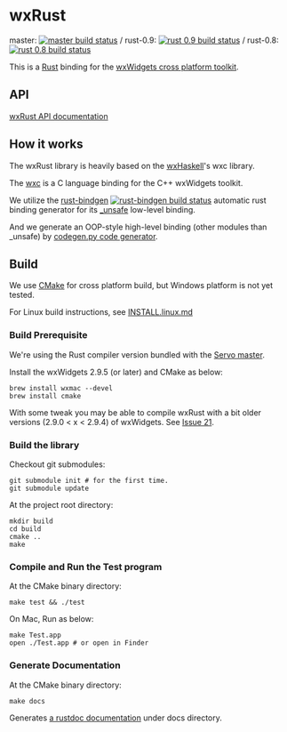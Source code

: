 # wxRust

master: [![master build status](https://travis-ci.org/kenz-gelsoft/wxRust.png?branch=master)](https://travis-ci.org/kenz-gelsoft/wxRust)
/ rust-0.9: [![rust 0.9 build status](https://travis-ci.org/kenz-gelsoft/wxRust.png?branch=rust-0.9)](https://travis-ci.org/kenz-gelsoft/wxRust)
/ rust-0.8: [![rust 0.8 build status](https://travis-ci.org/kenz-gelsoft/wxRust.png?branch=rust-0.8)](https://travis-ci.org/kenz-gelsoft/wxRust)

This is a [Rust](http://www.rust-lang.org/) binding for the [wxWidgets cross platform toolkit](http://www.wxwidgets.org/).

## API

[wxRust API documentation](http://kenz-gelsoft.github.io/wxRust/)

## How it works

The wxRust library is heavily based on the [wxHaskell](http://www.haskell.org/haskellwiki/WxHaskell)'s wxc library.

The [wxc](https://github.com/wxHaskell/wxHaskell/tree/master/wxc) is a C language binding for the C++ wxWidgets toolkit.

We utilize the [rust-bindgen](https://github.com/crabtw/rust-bindgen) [![rust-bindgen build status](https://api.travis-ci.org/crabtw/rust-bindgen.png?branch=master)](https://travis-ci.org/crabtw/rust-bindgen) automatic rust binding generator for its [_unsafe](http://kenz-gelsoft.github.io/wxRust/src/wx/src/_unsafe.rs.html) low-level binding.

And we generate an OOP-style high-level binding (other modules than _unsafe) by [codegen.py code generator](https://github.com/kenz-gelsoft/wxRust/blob/rust-servo/src/codegen.py).

## Build

We use [CMake](http://www.cmake.org/) for cross platform build, but Windows platform is not yet tested.

For Linux build instructions, see [INSTALL.linux.md](INSTALL.linux.md)

### Build Prerequisite

We're using the Rust compiler version bundled with the [Servo master](https://github.com/mozilla/servo/).

Install the wxWidgets 2.9.5 (or later) and CMake as below:

    brew install wxmac --devel
    brew install cmake

With some tweak you may be able to compile wxRust with a bit older versions (2.9.0 < x < 2.9.4) of wxWidgets. See [Issue 21](https://github.com/kenz-gelsoft/wxRust/issues/21#issuecomment-31661394).

### Build the library

Checkout git submodules:

    git submodule init # for the first time.
    git submodule update

At the project root directory:

    mkdir build
    cd build
    cmake ..
    make

### Compile and Run the Test program

At the CMake binary directory:

    make test && ./test

On Mac, Run as below:

    make Test.app
    open ./Test.app # or open in Finder

### Generate Documentation

At the CMake binary directory:

    make docs

Generates [a rustdoc documentation](http://kenz-gelsoft.github.io/wxRust/) under docs directory.
